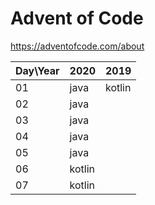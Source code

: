 # Advent of Code

https://adventofcode.com/about

|Day\Year|2020|2019|
|---|---|---|
|01|java|kotlin|
|02|java||
|03|java||
|04|java||
|05|java||
|06|kotlin||
|07|kotlin||
